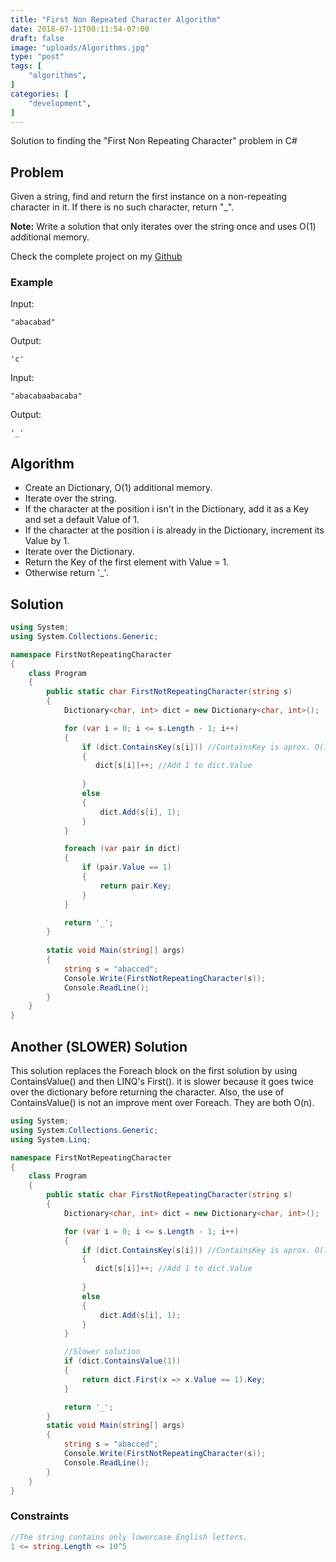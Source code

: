 ```yaml
---
title: "First Non Repeated Character Algorithm"
date: 2018-07-11T00:11:54-07:00
draft: false
image: "uploads/Algorithms.jpg"
type: "post"
tags: [
    "algorithms",
]
categories: [
    "development",
]
---
```


Solution to finding the "First Non Repeating Character" problem in C#
<!--more-->
## Problem

Given a string, find and return the first instance on a non-repeating character in it. If there is no such character, return "_".

**Note:** Write a solution that only iterates over the string once and uses O(1) additional memory.

Check the complete project on my [Github](https://github.com/abrahamlaria/first-non-repeating-character)

### Example

Input:

```
"abacabad"
```

Output:

```
'c'
```

Input:

```
"abacabaabacaba"
```

Output:

```
'_'
```

## Algorithm

* Create an Dictionary, O(1) additional memory.
* Iterate over the string.
* If the character at the position i isn't in the Dictionary, add it as a Key and set a default Value of 1.
* If the character at the position i is already in the Dictionary, increment its Value by 1.
* Iterate over the Dictionary.
* Return the Key of the first element with Value = 1.
* Otherwise return '_'.

## Solution

```csharp
using System;
using System.Collections.Generic;

namespace FirstNotRepeatingCharacter
{
    class Program
    {
        public static char FirstNotRepeatingCharacter(string s)
        {
            Dictionary<char, int> dict = new Dictionary<char, int>();

            for (var i = 0; i <= s.Length - 1; i++)
            {
                if (dict.ContainsKey(s[i])) //ContainsKey is aprox. O(1)
                {
                   dict[s[i]]++; //Add 1 to dict.Value
                    
                }
                else
                {
                    dict.Add(s[i], 1);
                }
            }

            foreach (var pair in dict)
            {
                if (pair.Value == 1)
                {
                    return pair.Key;
                }
            }

            return '_';
        }
        
        static void Main(string[] args)
        {
            string s = "abacced";          
            Console.Write(FirstNotRepeatingCharacter(s));
            Console.ReadLine();
        }
    }
}
```

## Another (SLOWER) Solution

This solution replaces the Foreach block on the first solution by using ContainsValue() and then LINQ's First(). it is slower
because it goes twice over the dictionary before returning the character. Also, the use of ContainsValue() is not an improve
ment over Foreach. They are both O(n).

```csharp
using System;
using System.Collections.Generic;
using System.Linq;

namespace FirstNotRepeatingCharacter
{
    class Program
    {
        public static char FirstNotRepeatingCharacter(string s)
        {
            Dictionary<char, int> dict = new Dictionary<char, int>();

            for (var i = 0; i <= s.Length - 1; i++)
            {
                if (dict.ContainsKey(s[i])) //ContainsKey is aprox. O(1)
                {
                   dict[s[i]]++; //Add 1 to dict.Value
                    
                }
                else
                {
                    dict.Add(s[i], 1);
                }
            }

            //Slower solution
            if (dict.ContainsValue(1))
            {
                return dict.First(x => x.Value == 1).Key;
            }

            return '_';
        }
        static void Main(string[] args)
        {
            string s = "abacced";          
            Console.Write(FirstNotRepeatingCharacter(s));
            Console.ReadLine();
        }
    }
}
```

### Constraints

```csharp
//The string contains only lowercase English letters.
1 <= string.Length <= 10^5
```
